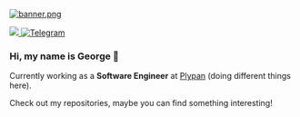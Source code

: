 [![banner.png](https://i.postimg.cc/13wYZdN9/banner.png)](https://postimg.cc/9DXBdJpS)

<p>
  <a href="https://figma.com/@rofl/">
    <img src="https://i.postimg.cc/QNcbC7db/figma.png alt="Figma">
  </a>
  <a href="https://t.me/nonvoidd">
    <img src="https://i.postimg.cc/dVVm5SmH/tg.png" alt="Telegram">
  </a>
</p>

### Hi, my name is George 👋

Currently working as a **Software Engineer** at [Plypan](https://www.plypan.com/) (doing different things here).

Check out my repositories, maybe you can find something interesting!
